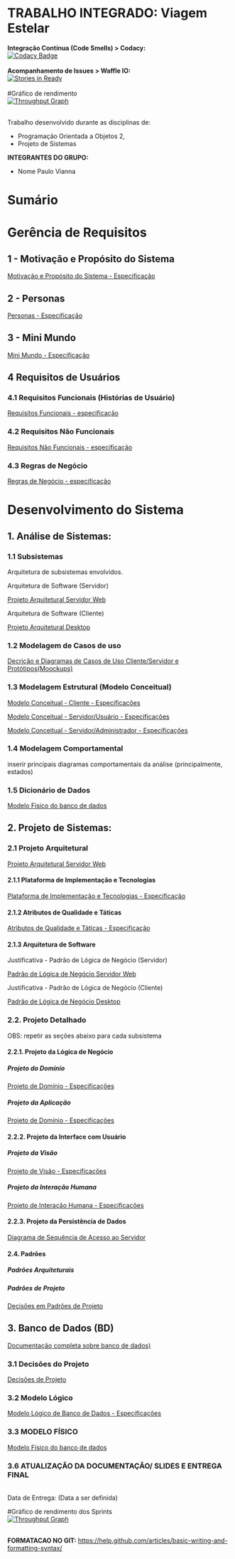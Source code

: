 # TRABALHO INTEGRADO: Viagem Estelar 
<!--**Integração Contínua > Travis-CI:** 
<br>
[![Build Status](https://travis-ci.org/phoenixproject/viagemestelar.png)](https://travis-ci.org/phoenixproject/viagemestelar)
<br><br>
**Integração Contínua > AppVeyor:** 
<br>
[![Build status](https://ci.appveyor.com/api/projects/status/bf7lfjpb7aoo3hxs/branch/master?svg=true)](https://ci.appveyor.com/project/phoenixproject/viagemestelar/branch/master)
<br><br>-->
**Integração Contínua (Code Smells) > Codacy:** 
<br>
[![Codacy Badge](https://api.codacy.com/project/badge/Grade/dbd5d8d8989e464e8ddf5f4b896e7928)](https://www.codacy.com/app/phoenixproject.erp/viagemestelar?utm_source=github.com&amp;utm_medium=referral&amp;utm_content=phoenixproject/viagemestelar&amp;utm_campaign=Badge_Grade)
<br><br>
**Acompanhamento de Issues > Waffle IO:** 
<br>
[![Stories in Ready](https://badge.waffle.io/phoenixproject/viagemestelar.png?label=ready&title=Ready)](http://waffle.io/phoenixproject/viagemestelar)
<br><br>
#Gráfico de rendimento 
<br>
[![Throughput Graph](https://graphs.waffle.io/phoenixproject/viagemestelar/throughput.svg)](https://waffle.io/phoenixproject/viagemestelar/metrics/throughput)
<br><br>

Trabalho desenvolvido durante as disciplinas de:
- Programação Orientada a Objetos 2,
- Projeto de Sistemas


**INTEGRANTES DO GRUPO:** 
- Nome Paulo Vianna <br>

        
# Sumário

# Gerência de Requisitos

## 1 - Motivação e Propósito do Sistema 

[Motivação e Propósito do Sistema - Especificação](https://github.com/phoenixproject/viagemestelar/wiki/Ger%C3%AAncia-de-Requisitos#motivacao_e_proposito)

## 2 - Personas

[Personas - Especificação](https://github.com/phoenixproject/viagemestelar/wiki/Ger%C3%AAncia-de-Requisitos#personas)

## 3 - Mini Mundo

[Mini Mundo - Especificação](https://github.com/phoenixproject/viagemestelar/wiki/Ger%C3%AAncia-de-Requisitos#minimundo)

## 4	Requisitos de Usuários

### 4.1	Requisitos Funcionais (Histórias de Usuário)

[Requisitos Funcionais - especificação](https://github.com/phoenixproject/viagemestelar/wiki/Ger%C3%AAncia-de-Requisitos#requisitos_funcionais)

### 4.2	Requisitos Não Funcionais

[Requisitos Não Funcionais - especificação](https://github.com/phoenixproject/viagemestelar/wiki/Ger%C3%AAncia-de-Requisitos#requisitos_nao_funcionais)

### 4.3	Regras de Negócio

[Regras de Negócio - especificação](https://github.com/phoenixproject/viagemestelar/wiki/Requisitos-de-Usu%C3%A1rios#regras_de_negocio)

# Desenvolvimento do Sistema

## 1.    Análise de Sistemas:

### 1.1  Subsistemas

Arquitetura de subsistemas envolvidos.

Arquitetura de Software (Servidor)

[Projeto Arquitetural Servidor Web](https://github.com/phoenixproject/viagemestelar/wiki/Projeto-Detalhado-(Web)#arquitetura_de_software)

Arquitetura de Software (Cliente)

[Projeto Arquitetural Desktop](https://github.com/phoenixproject/viagemestelar/wiki/Projeto-Detalhado-(Desktop)#arquitetura_de_software)

### 1.2  Modelagem de Casos de uso 

[Decrição e Diagramas de Casos de Uso Cliente/Servidor e Protótipos(Moockups)](https://github.com/phoenixproject/viagemestelar/wiki/Diagrama-de-Casos-de-Uso---Cliente---Servidor#diagramas_de_caso_de_uso)

### 1.3  Modelagem Estrutural (Modelo Conceitual)

[Modelo Conceitual - Cliente - Especificações](https://github.com/phoenixproject/viagemestelar/wiki/Modelo-Estrutural-(Conceitual)#modelo_conceitual_cliente)

[Modelo Conceitual - Servidor/Usuário - Especificações](https://github.com/phoenixproject/viagemestelar/wiki/Modelo-Estrutural-(Conceitual)#modelo_conceitual_usuario_servidor)

[Modelo Conceitual - Servidor/Administrador - Especificações](https://github.com/phoenixproject/viagemestelar/wiki/Modelo-Estrutural-(Conceitual)#modelo_conceitual_administrador_servidor)

### 1.4  Modelagem Comportamental

inserir principais diagramas comportamentais da análise (principalmente, estados)

### 1.5  Dicionário de Dados

[Modelo Físico do banco de dados ](https://github.com/phoenixproject/viagemestelar/wiki/Banco-de-Dados---MySQL-Server#dicionario_de_dados)
    
## 2.    Projeto de Sistemas:
### 2.1  Projeto Arquitetural 

[Projeto Arquitetural Servidor Web](https://github.com/phoenixproject/viagemestelar/wiki/Projeto-Detalhado-(Web)#arquitetura_de_software)

#### 2.1.1   Plataforma de Implementação e Tecnologias

[Plataforma de Implementação e Tecnologias - Especificação](https://github.com/phoenixproject/viagemestelar/wiki/Plataforma-de-Implementa%C3%A7%C3%A3o-e-Tecnologias#plataforma_implementacao_tecnologias)

#### 2.1.2   Atributos de Qualidade e Táticas

[Atributos de Qualidade e Táticas - Especificação](https://github.com/phoenixproject/viagemestelar/wiki/Plataforma-de-Implementa%C3%A7%C3%A3o-e-Tecnologias#atributos_qualidade_taticas)

#### 2.1.3   Arquitetura de Software
<!--apresentar diagrama UML da arquitetura do sistema. justificar as decisões tomadas.-->

Justificativa - Padrão de Lógica de Negócio (Servidor)

[Padrão de Lógica de Negócio Servidor Web](https://github.com/phoenixproject/viagemestelar/wiki/Projeto-Detalhado-(Web)#padrao_de_logica_negocio)

Justificativa - Padrão de Lógica de Negócio (Cliente)

[Padrão de Lógica de Negócio Desktop](https://github.com/phoenixproject/viagemestelar/wiki/Projeto-Detalhado-(Cliente)#padrao_de_logica_negocio)

### 2.2. Projeto Detalhado
OBS: repetir as seções abaixo para cada subsistema

#### 2.2.1.   Projeto da Lógica de Negócio

##### Projeto do Domínio

[Projeto de Domínio - Especificações](https://github.com/phoenixproject/viagemestelar/wiki/Projeto-de-L%C3%B3gica-de-Neg%C3%B3cio#projeto_dominio)

##### Projeto da Aplicação

[Projeto de Domínio - Especificações](https://github.com/phoenixproject/viagemestelar/wiki/Projeto-de-L%C3%B3gica-de-Neg%C3%B3cio#projeto_dominio)

#### 2.2.2.  Projeto da Interface com Usuário

##### Projeto da Visão

[Projeto de Visão - Especificações](https://github.com/phoenixproject/viagemestelar/wiki/Projeto-de-L%C3%B3gica-de-Neg%C3%B3cio#projeto_da_visao)

##### Projeto da Interação Humana

[Projeto de Interação Humana - Especificações](https://github.com/phoenixproject/viagemestelar/wiki/Projeto-de-L%C3%B3gica-de-Neg%C3%B3cio#projeto_da_interacao_humana)

#### 2.2.3.  Projeto da Persistência de Dados

<!--apresentar classes de acesso ao banco de dados. apresentar diagramas de sequência.-->
[Diagrama de Sequência de Acesso ao Servidor](https://github.com/phoenixproject/viagemestelar/wiki/Projeto-de-L%C3%B3gica-de-Neg%C3%B3cio#diagramas_de_sequencia)

#### 2.4.   Padrões

##### Padrões Arquiteturais

##### Padrões de Projeto

[Decisões em Padrões de Projeto](https://github.com/phoenixproject/viagemestelar/wiki/Padr%C3%B5es-de-Projeto#padroes_de_projeto)

## 3.    Banco de Dados (BD)

[Documentação completa sobre banco de dados)](https://github.com/phoenixproject/viagemestelar/wiki/Banco-de-Dados---MySQL-Server)

### 3.1 Decisões do Projeto 

[Decisões de Projeto](https://github.com/phoenixproject/viagemestelar/wiki/Banco-de-Dados---MySQL-Server#decis%C3%B5es_de_projeto)

### 3.2	Modelo Lógico<br>

[Modelo Lógico de Banco de Dados - Especificações](https://github.com/phoenixproject/viagemestelar/wiki/Banco-de-Dados---MySQL-Server#modelo_logico)

### 3.3	MODELO FÍSICO<br>

[Modelo Físico do banco de dados ](https://github.com/phoenixproject/viagemestelar/wiki/Banco-de-Dados---MySQL-Server#modelo_fisico)

### 3.6	ATUALIZAÇÃO DA DOCUMENTAÇÃO/ SLIDES E ENTREGA FINAL<br>
<br>
    Data de Entrega: (Data a ser definida)
<br>

<!-- ### 3.7	DIFICULDADES ENCONTRADAS PELO GRUPO<br>  

# Gestão de Configuração

## 1.    Metodologia

descrever metodologias e políticas que serão usadas para realizar a gestão de configuração como, por exemplo, Gitflow, rastreabilidade de requisitos e mudanças. É necessário descrever em detalhes os procedimentos.

## 2.    Arquitetura

descrever ferramentas e a integração dessas para a arquitetura. 

## 3.    Integração Contínua e Delivery Contínua

Descrever como será aplicado esses conceitos.

#Gestão de Projetos

## 1.    Project Model Canvas (PMC)

Visão geral do projeto.

## 2.    Cronograma macro de sprints 

datas dos sprints.

## 3.    Backlog de histórias de Usuário 

lista de histórias de usuário categorizadas, priorizadas e com o esforço. A categorização deve utilizar a técnica MoSCoW. 
Acompanhamento do projeto: o grupo deve apresentar histórico, por sprint,  do acompanhamento do projeto da seguinte forma:
- Apresentando o Burndown do projeto.
- Apresentando a velocidade do time.
- Modificações do backlog.

## 4.    Burn down dos sprints -->

#Gráfico de rendimento dos Sprints 
<br>
[![Throughput Graph](https://graphs.waffle.io/phoenixproject/viagemestelar/throughput.svg)](https://waffle.io/phoenixproject/viagemestelar/metrics/throughput)
<br><br>

<!-- ## 5.    Retrospectiva 

Apresentar a retrospectiva da equipe do sprint realizado.

# Gerência de Qualidade

## 1.    Métricas de qualidade 

definir métricas de qualidade para cada artefato do projeto como, por exemplo, quantidade de codesmell, complexidade ciclomática e outras. 

##2.    Classes de equivalência e particionamento de equivalência 

defina as classes de equivalências para as métricas de qualidade. 

## 3.    Medição 

seção que escreve como as métricas estão sendo atingidas. Essa seção deve ser atualizada por sprint. 

## 4.    Testes

Técnicas utilizadas para os testes: apresentar as técnicas utilizadas para o planejamento e execução de testes como, por exemplo, teste funcional sistemático e testes estruturais. 

## 5.    Cenário de Teste

apresentar todos os cenários de teste sucesso e falhas das histórias de usuário.  

## 6.    Histórico  

O grupo deve apresentar a evolução da qualidade dos itens ao longo das entregas, ou seja, em outras palavras, o grupo deve apresentar o histórico de evolução da qualidade dos artefatos de software e discursar o motivo da evolução.

# Diário de Bordo

o grupo deve apresentar semanalmente um relato da atividade do grupo. O relato pode conter qualquer tipo de informação (fotos, vídeos) que possam auxiliar no entendimento das atividades do grupo. 

OBS: organize o diário para que não se misture com a documentação. de preferência, coloque-o em outra página. -->

**FORMATACAO NO GIT:** https://help.github.com/articles/basic-writing-and-formatting-syntax/

